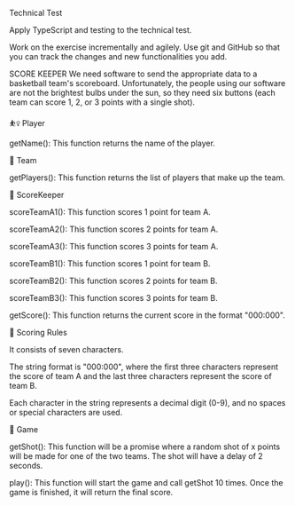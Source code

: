 Technical Test

Apply TypeScript and testing to the technical test.

Work on the exercise incrementally and agilely. Use git and GitHub so that you can track the changes and new functionalities you add.

SCORE KEEPER
We need software to send the appropriate data to a basketball team's scoreboard. Unfortunately, the people using our software are not the brightest bulbs under the sun, so they need six buttons (each team can score 1, 2, or 3 points with a single shot).

⛹️‍♀️ Player

getName(): This function returns the name of the player.

🏀 Team

getPlayers(): This function returns the list of players that make up the team.

🧮 ScoreKeeper

scoreTeamA1(): This function scores 1 point for team A.

scoreTeamA2(): This function scores 2 points for team A.

scoreTeamA3(): This function scores 3 points for team A.

scoreTeamB1(): This function scores 1 point for team B.

scoreTeamB2(): This function scores 2 points for team B.

scoreTeamB3(): This function scores 3 points for team B.

getScore(): This function returns the current score in the format "000:000".

📐 Scoring Rules

It consists of seven characters.

The string format is "000:000", where the first three characters represent the score of team A and the last three characters represent the score of team B.

Each character in the string represents a decimal digit (0-9), and no spaces or special characters are used.

🏁 Game

getShot(): This function will be a promise where a random shot of x points will be made for one of the two teams. The shot will have a delay of 2 seconds.

play(): This function will start the game and call getShot 10 times. Once the game is finished, it will return the final score.